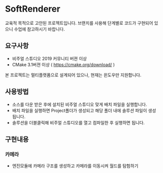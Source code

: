 # SoftRenderer

교육적 목적으로 고안된 프로젝트입니다. 
브랜치를 사용해 단계별로 코드가 구현되어 있으니 수업에 참고하시기 바랍니다. 

## 요구사항
- 비주얼 스튜디오 2019 커뮤니티 버젼 이상
- CMake 3.1버젼 이상 ( https://cmake.org/download/ )

본 프로젝트는 멀티플랫폼으로 설계되어 있으나, 현재는 윈도우만 지원합니다. 

## 사용방법
- 소스를 다운 받은 후에 설치된 비주얼 스튜디오 맞게 배치 파일을 실행합니다. 
- 배치 파일을 실행하면 Project폴더가 생성되고 해당 폴더 내에 솔루션 파일이 생성됩니다. 
- 솔루션을 더블클릭해 비주얼 스튜디오를 열고 컴파일한 후 실행하면 됩니다.

## 구현내용
### 카메라
- 엔진모듈에 카메라 구조를 생성하고 카메라를 이동시켜 월드를 탐험하기
